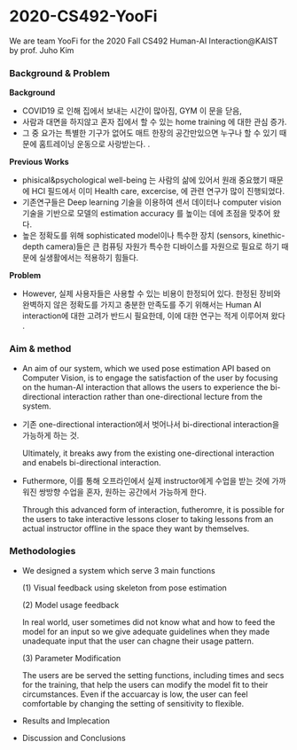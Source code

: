 # 2020-CS492-YooFi
We are team YooFi for the 2020 Fall CS492 Human-AI Interaction@KAIST by prof. Juho Kim
### Background & Problem

**Background**

- COVID19 로 인해 집에서 보내는 시간이 많아짐,  GYM 이 문을 닫음,
- 사람과 대면을 하지않고 혼자 집에서 할 수 있는 home training 에 대한 관심 증가.
- 그 중 요가는 특별한 기구가 없어도 매트 한장의 공간만있으면 누구나 할 수 있기 때문에 홈트레이닝 운동으로 사랑받는다. .

**Previous Works** 

- phisical&psychological well-being 는 사람의 삶에 있어서 원래 중요했기 때문에 HCI 필드에서 이미 Health care, excercise, 에 관련 연구가 많이 진행되었다.
- 기존연구들은 Deep learning 기술을 이용하여 센서 데이터나 computer vision 기술을 기반으로 모델의 estimation accuracy 를 높이는 데에 초점을 맞추어 왔다.
- 높은 정확도를 위해 sophisticated model이나 특수한 장치 (sensors, kinethic- depth camera)들은 큰 컴퓨팅 자원가 특수한 디바이스를 자원으로 필요로 하기 때문에 실생활에서는 적용하기 힘들다.

**Problem** 

- However, 실제 사용자들은 사용할 수 있는 비용이 한정되어 있다.  한정된 장비와  완벽하지 않은 정확도를 가지고 충분한 만족도를 주기 위해서는 Human AI interaction에 대한 고려가 반드시 필요한데, 이에 대한 연구는 적게 이루어져 왔다 .

### Aim & method

- An aim of our system, which we used pose estimation API based on Computer Vision, is to engage the satisfaction of the user by  focusing on the human-AI interaction that allows the users to experience the bi-directional interaction rather than one-directional lecture from the system.
- 기존 one-directional interaction에서 벗어나서 bi-directional interaction을 가능하게 하는 것.

    Ultimately, it breaks awy from the existing one-directional interaction and enabels bi-directional interaction. 

- Futhermore, 이를 통해 오프라인에서 실제 instructor에게 수업을 받는 것에 가까워진 쌍방향 수업을 혼자, 원하는 공간에서 가능하게 한다.

    Through this advanced form of interaction, futheromre, it is possible for the users to take interactive lessons closer to taking lessons from an actual instructor offline in the space they want by themselves.

### Methodologies

- We designed a system which serve 3 main functions

    (1) Visual feedback using skeleton from pose estimation

    (2) Model usage feedback

    In real world, user sometimes did not know what and how to feed the model for an input so we give adequate guidelines when they made unadequate input that the user can chagne their usage pattern.

    (3) Parameter Modification

    The users are be served the setting functions, including times and secs for the training, that help the users can modify the model fit to their circumstances. 
    Even if the accuarcay is low, the user can feel comfortable by changing the setting of sensitivity to flexible. 

- Results and Implecation
- Discussion and Conclusions
